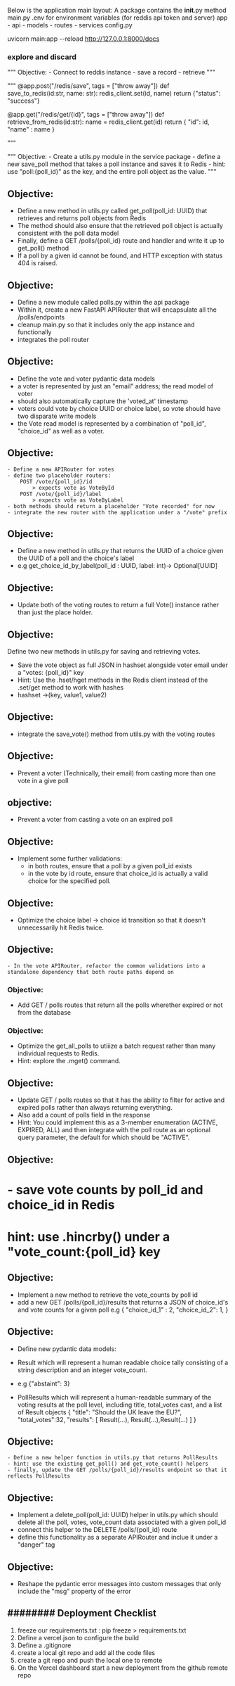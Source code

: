 Below is the application main layout: A package contains the __init__.py method 
main.py
.env for environment variables (for reddis api token and server)
app 
    - api 
    - models 
    - routes 
    - services 
    config.py 


uvicorn main:app --reload
http://127.0.0.1:8000/docs


### explore and discard
"""
    Objective:
      - Connect to reddis instance
      - save a record
      - retrieve
"""

"""
@app.post("/redis/save", tags = ["throw away"])
def save_to_redis(id:str, name: str):
    redis_client.set(id, name)
    return {"status": "success"}

@app.get("/redis/get/{id}", tags = ["throw away"])
def retrieve_from_redis(id:str):
    name = redis_client.get(id)
    return {
        "id": id,
        "name" : name
    }

"""

"""
    Objective:
    - Create a utils.py module in the service package
    - define a new save_poll method that takes a poll instance and saves it to Redis
    - hint: use "poll:{poll_id}" as the key, and the entire poll object as the value.
"""

## Objective:
  - Define a new method in utils.py called get_poll(poll_id: UUID) that retrieves and returns poll objects from Redis
  - The method should also ensure that the retrieved poll object is actually consistent with the poll data model
  - Finally, define a GET /polls/{poll_id} route and handler and write it up to get_poll() method
  - If a poll by a given id cannot be found, and HTTP exception with status 404 is raised.

## Objective:
 - Define a new module called polls.py  within the api package
 - Within it, create a new FastAPI APIRouter that will encapsulate all the /polls/endpoints
 - cleanup main.py so that it includes only the app instance and functionally 
 - integrates the poll router 

## Objective:
 - Define the vote and voter pydantic data models 
 - a voter is represented by just an "email" address; the read model of voter
  - should also automatically capture the 'voted_at' timestamp
  - voters could vote by choice UUID or choice label, so vote should have two disparate write models
  - the Vote read model is represented by a combination of "poll_id", "choice_id" as well as a voter.

## Objective:
    - Define a new APIRouter for votes
    - define two placeholder routers:
        POST /vote/{poll_id}/id
            > expects vote as VoteById
        POST /vote/{poll_id}/label
            > expects vote as VoteByLabel
    - both methods should return a placeholder "Vote recorded" for now
    - integrate the new router with the application under a "/vote" prefix

## Objective:
- Define a new method in utils.py that returns the UUID of a choice given the UUID of a poll and the choice's label
- e.g get_choice_id_by_label(poll_id : UUID, label: int)-> Optional[UUID]

## Objective:
- Update both of the voting routes to return a full Vote() instance rather than just the place holder.

## Objective:
   Define two new methods in utils.py for saving and retrieving votes.
   - Save the vote object as full JSON in hashset alongside voter email under a "votes: {poll_id}" key
   - Hint: Use the .hset/hget methods in the Redis client instead of the .set/get method to work with hashes
   - hashset ->(key, value1, value2)

## Objective:
- integrate the save_vote() method from utils.py with the voting routes 

## Objective:
- Prevent a voter (Technically, their email) from casting more than one vote in a give poll

## objective:
  - Prevent a voter from casting a vote on an expired poll 

## Objective:
 - Implement some further validations:
   - in both routes, ensure that a poll by a given poll_id exists
   - in the vote by id route, ensure that choice_id is actually a valid choice
     for the specified poll.

## Objective: 
- Optimize the choice label -> choice id transition so that it doesn't unnecessarily hit Redis twice.

## Objective:
    - In the vote APIRouter, refactor the common validations into a standalone dependency that both route paths depend on

### Objective:
- Add GET / polls routes that return all the polls wherether expired or not from the database 

### Objective:
- Optimize the get_all_polls to utiiize a batch request rather than many individual requests to Redis.
- Hint: explore the .mget() command.

## Objective:
- Update GET / polls routes so that it has  the ability to filter for active and expired polls rather than always returning everything.
- Also add a count of polls field in the response 
- Hint: You could implement this as a 3-member enumeration (ACTIVE, EXPIRED, ALL) and then integrate with the poll route as an optional query parameter, the default for which should be "ACTIVE".

## Objective:
# - save vote counts by poll_id and choice_id in Redis
# hint: use .hincrby() under a "vote_count:{poll_id} key 

## Objective:
 - Implement a new method to retrieve the vote_counts by poll id
 - add a new GET /polls/{poll_id}/results that returns a JSON of choice_id's and vote counts for a given poll e.g {
    "choice_id_1" : 2,
    "choice_id_2": 1,
 }

## Objective:
- Define new pydantic data models:

- Result which will represent a human readable choice tally consisting of a string description and an integer vote_count.
- e.g {"abstaint": 3}

- PollResults which will represent a human-readable summary of the voting results at the poll level, including title, total_votes cast, and a list of Result objects 
{
    "title": "Should the UK leave the EU?",
    "total_votes":32,
    "results": [
        Result(...), Result(...),Result(...)
    ]
}

## Objective:
    - Define a new helper function in utils.py that returns PollResults 
    - hint: use the existing get_poll() and get_vote_count() helpers
    - finally, update the GET /polls/{poll_id}/results endpoint so that it reflects PollResults

## Objective:
- Implement a delete_poll(poll_id: UUID) helper in utils.py which should delete all the poll, votes, vote_count data associated with a given poll_id
- connect this helper to the DELETE /polls/{poll_id} route
- define this functionality as a separate APIRouter and inclue it under a "danger" tag 

## Objective:
- Reshape the pydantic error messages into custom messages that only include the "msg" property of the error


## ########   Deployment Checklist #################
1. freeze our requirements.txt : pip freeze > requirements.txt
2. Define a vercel.json to configure the build
3. Define a .gitignore
4. create a local git repo and add all the code files 
5. create a git repo and push the local one to remote
6. On the Vercel dashboard start a new deployment from the github remote repo

